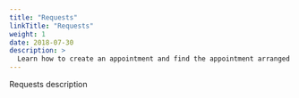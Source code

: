 ```yaml
---
title: "Requests"
linkTitle: "Requests"
weight: 1
date: 2018-07-30
description: >
  Learn how to create an appointment and find the appointment arranged
---
```


Requests description

